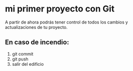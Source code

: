 # mi primer proyecto con Git

A partir de ahora podrás tener control de todos los cambios y actualizaciones de tu proyecto.

## En caso de incendio:

1. git commit
2. git push
3. salir del edificio
